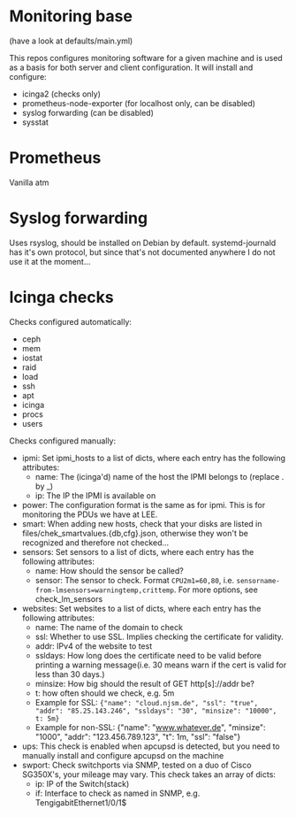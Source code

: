 # Monitoring base

(have a look at defaults/main.yml)

This repos configures monitoring software for a given machine and is used as a basis for
both server and client configuration. It will install and configure:
* icinga2 (checks only)
* prometheus-node-exporter (for localhost only, can be disabled)
* syslog forwarding (can be disabled)
* sysstat

# Prometheus
Vanilla atm

# Syslog forwarding
Uses rsyslog, should be installed on Debian by default. systemd-journald has it's
own protocol, but since that's not documented anywhere I do not use it at the
moment...

# Icinga checks
Checks configured automatically:
* ceph
* mem
* iostat
* raid
* load
* ssh
* apt
* icinga
* procs
* users

Checks configured manually:
* ipmi: Set ipmi_hosts to a list of dicts, where each entry has the following attributes:
  * name: The (icinga'd) name of the host the IPMI belongs to (replace . by \_)
  * ip: The IP the IPMI is available on
* power: The configuration format is the same as for ipmi. This is for monitoring the PDUs we have at LEE.
* smart: When adding new hosts, check that your disks are listed in files/chek_smartvalues.{db,cfg}.json, otherwise they won't be recognized and therefore not checked...
* sensors: Set sensors to a list of dicts, where each entry has the following attributes:
  * name: How should the sensor be called?
  * sensor: The sensor to check. Format `CPU2m1=60,80`, i.e. `sensorname-from-lmsensors=warningtemp,crittemp`. For more options, see check_lm_sensors
* websites: Set websites to a list of dicts, where each entry has the following attributes:
  * name: The name of the domain to check
  * ssl: Whether to use SSL. Implies checking the certificate for validity.
  * addr: IPv4 of the website to test
  * ssldays: How long does the certificate need to be valid before printing a warning message(i.e. 30 means warn if the cert is valid for less than 30 days.)
  * minsize: How big should the result of GET http[s]://addr be?
  * t: how often should we check, e.g. 5m
  * Example for SSL: `{"name": "cloud.njsm.de", "ssl": "true", "addr": "85.25.143.246", "ssldays": "30", "minsize": "10000", t: 5m}`
  * Example for non-SSL: {"name": "www.whatever.de", "minsize": "1000", "addr": "123.456.789.123", "t": 1m, "ssl": "false"}
* ups: This check is enabled when apcupsd is detected, but you need to manually install and configure apcupsd on the machine
* swport: Check switchports via SNMP, tested on a duo of Cisco SG350X's, your mileage may vary. This check takes an array of dicts:
  * ip: IP of the Switch(stack)
  * if: Interface to check as named in SNMP, e.g. TengigabitEthernet1/0/1$
